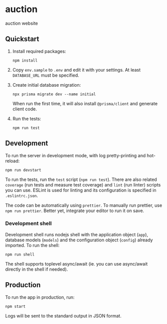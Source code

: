 # auction

auction website

## Quickstart

1. Install required packages:

   ```
   npm install
   ```

2. Copy `env.sample` to `.env` and edit it with your settings.
   At least `DATABASE_URL` must be specified.

3. Create initial database migration:

   ```
   npx prisma migrate dev --name initial
   ```

   When run the first time, it will also install
   `@prisma/client` and generate client code.

4. Run the tests:

   ```
   npm run test
   ```

## Development

To run the server in development mode, with log pretty-printing
and hot-reload:

```
npm run devstart
```

To run the tests, run the `test` script (`npm run test`). There are
also related `coverage` (run tests and measure test coverage) and `lint`
(run linter) scripts you can use. ESLint is used for linting and its
configuration is specified in `.eslintrc.json`.

The code can be automatically using `prettier`. To manually run
prettier, use `npm run prettier`. Better yet, integrate your editor
to run it on save.

### Development shell

Development shell runs nodejs shell with the application object (`app`),
database models (`models`) and the configuration object (`config`)
already imported. To run the shell:

```
npm run shell
```

The shell supports toplevel async/await (ie. you can use async/await
directly in the shell if needed).

## Production

To run the app in production, run:

```
npm start
```

Logs will be sent to the standard output in JSON format.
